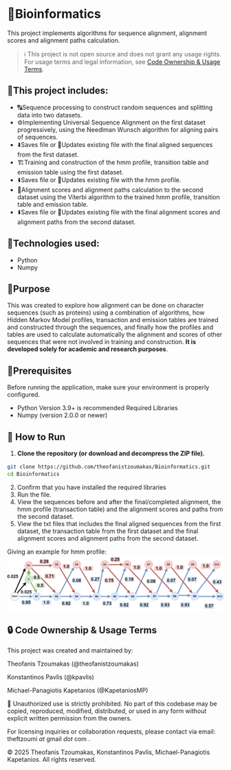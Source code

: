 # 🧬Bioinformatics
This project implements algorithms for sequence alignment, alignment scores and alignment paths calculation.

> ℹ️ This project is not open source and does not grant any usage rights.
> For usage terms and legal information, see [Code Ownership & Usage Terms](#-code-ownership--usage-terms).

## 🚀This project includes:
 - 🔠Sequence processing to construct random sequences and splitting data into two datasets.
 - ⚙️Implementing Universal Sequence Alignment on the first dataset progressively, using the Needlman Wunsch algorithm for aligning pairs of sequences.
 - ⬇️Saves file or 🔄️Updates existing file with the final aligned sequences from the first dataset.
 - 🏗️Training and construction of the hmm profile, transition table and emission table using the first dataset.
 - ⬇️Saves file or 🔄️Updates existing file with the hmm profile.
 - 🧮Alignment scores and alignment paths calculation to the second dataset using the Viterbi algorithm to the trained hmm profile, transition table and emission table.
 - ⬇️Saves file or 🔄️Updates existing file with the final alignment scores and alignment paths from the second dataset.

## 🧠Technologies used:
 - Python
 - Numpy


## 🎯Purpose
This was created to explore how alignment can be done on character sequences (such as proteins) using a combination of algorithms, how Hidden Markov Model profiles, transaction and emission tables are trained and constructed through the sequences, and finally how the profiles and tables are used to calculate automatically the alignment and scores of other sequences that were not involved in training and construction. **It is developed solely for academic and research purposes**.


## 🧰Prerequisites

Before running the application, make sure your environment is properly configured.

- Python Version 3.9+ is recommended
Required Libraries
- Numpy (version 2.0.0 or newer)

## 🧪 How to Run
1. **Clone the repository (or download and decompress the ZIP file).**
```bash
git clone https://github.com/theofanistzoumakas/Bioinformatics.git
cd Bioinformatics
```

2. Confirm that you have installed the required libraries
3. Run the file.
4. View the sequences before and after the final/completed alignment, the hmm profile (transaction table) and the alignment scores and paths from the second dataset.
5. View the txt files that includes the final aligned sequences from the first dataset, the transaction table from the first dataset and the final alignment scores and alignment paths from the second dataset.

Giving an example for hmm profile:
<img alt="hmm_profile_example_diagram" src="resources/hmm_profile_example_diagram.png" />

## 🔒 Code Ownership & Usage Terms
This project was created and maintained by:

Theofanis Tzoumakas (@theofanistzoumakas)

Konstantinos Pavlis (@kpavlis)

Michael-Panagiotis Kapetanios (@KapetaniosMP)

🚫 Unauthorized use is strictly prohibited.
No part of this codebase may be copied, reproduced, modified, distributed, or used in any form without explicit written permission from the owners.

For licensing inquiries or collaboration requests, please contact via email: theftzoumi _at_ gmail _dot_ com .

© 2025  Theofanis Tzoumakas, Konstantinos Pavlis, Michael-Panagiotis Kapetanios. All rights reserved.
